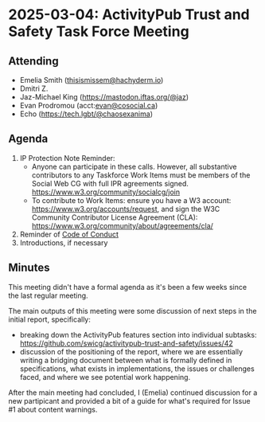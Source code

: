 # 2025-03-04: ActivityPub Trust and Safety Task Force Meeting

## Attending

- Emelia Smith (thisismissem@hachyderm.io)
- Dmitri Z.
- Jaz-Michael King (https://mastodon.iftas.org/@jaz)
- Evan Prodromou (acct:evan@cosocial.ca)
- Echo (https://tech.lgbt/@chaosexanima)

## Agenda

1. IP Protection Note Reminder:
    - Anyone can participate in these calls. However, all substantive contributors to any Taskforce Work Items must be members of the Social Web CG with full IPR agreements signed. https://www.w3.org/community/socialcg/join
    - To contribute to Work Items: ensure you have a W3 account: https://www.w3.org/accounts/request, and sign the W3C Community Contributor License Agreement (CLA): https://www.w3.org/community/about/agreements/cla/
2. Reminder of [Code of Conduct](https://github.com/swicg/activitypub-trust-and-safety/blob/main/CODE_OF_CONDUCT.md)
3. Introductions, if necessary

## Minutes

This meeting didn't have a formal agenda as it's been a few weeks since the last regular meeting. 

The main outputs of this meeting were some discussion of next steps in the initial report, specifically:
- breaking down the ActivityPub features section into individual subtasks: https://github.com/swicg/activitypub-trust-and-safety/issues/42
- discussion of the positioning of the report, where we are essentially writing a bridging document between what is formally defined in specifications, what exists in implementations, the issues or challenges faced, and where we see potential work happening.

After the main meeting had concluded, I (Emelia) continued discussion for a new partipicant and provided a bit of a guide for what's required for Issue #1 about content warnings.
